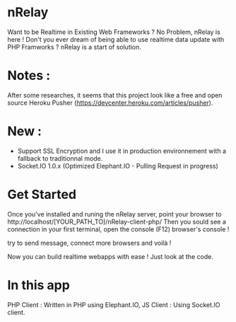 nRelay
======

Want to be Realtime in Existing Web Frameworks ? No Problem, nRelay is here ! Don't you ever dream of being able to use realtime data update with PHP Framworks ? nRelay is a start of solution.

Notes :
=======

After some researches, it seems that this project look like a free and open source Heroku Pusher (https://devcenter.heroku.com/articles/pusher).

New :
=====

- Support SSL Encryption and I use it in production environnement with a fallback to traditionnal mode.
- Socket.IO 1.0.x (Optimized Elephant.IO - Pulling Request in progress)

Get Started
===========

Once you've installed and runing the nRelay server, point your browser to http://localhost/[YOUR_PATH_TO]/nRelay-client-php/
Then you sould see a connection in your first terminal, open the console (F12) browser's console !

try to send message, connect more browsers and voilà !

Now you can build realtime webapps with ease ! Just look at the code.


In this app
===========

PHP Client : Written in PHP using Elephant.IO, 
JS  Client : Using Socket.IO client.